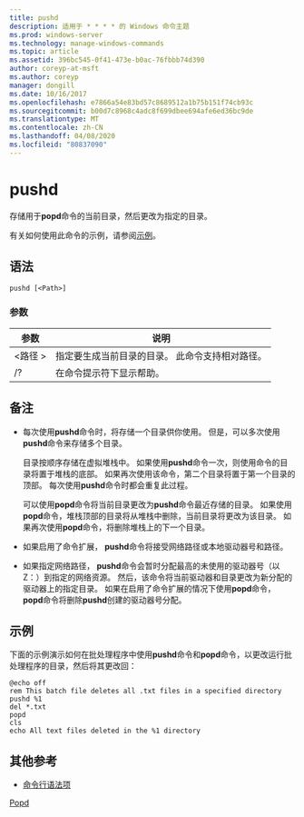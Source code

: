 ```yaml
---
title: pushd
description: 适用于 * * * * 的 Windows 命令主题
ms.prod: windows-server
ms.technology: manage-windows-commands
ms.topic: article
ms.assetid: 396bc545-0f41-473e-b0ac-76fbbb74d390
author: coreyp-at-msft
ms.author: coreyp
manager: dongill
ms.date: 10/16/2017
ms.openlocfilehash: e7866a54e83bd57c8689512a1b75b151f74cb93c
ms.sourcegitcommit: b00d7c8968c4adc8f699dbee694afe6ed36bc9de
ms.translationtype: MT
ms.contentlocale: zh-CN
ms.lasthandoff: 04/08/2020
ms.locfileid: "80837090"
---
```

# <a name="pushd"></a>pushd



存储用于**popd**命令的当前目录，然后更改为指定的目录。

有关如何使用此命令的示例，请参阅[示例](#BKMK_examples)。

## <a name="syntax"></a>语法

```
pushd [<Path>]
```

### <a name="parameters"></a>参数

|参数|说明|
|---------|-----------|
|\<路径 >|指定要生成当前目录的目录。 此命令支持相对路径。|
|/?|在命令提示符下显示帮助。|

## <a name="remarks"></a>备注

-   每次使用**pushd**命令时，将存储一个目录供你使用。 但是，可以多次使用**pushd**命令来存储多个目录。

    目录按顺序存储在虚拟堆栈中。 如果使用**pushd**命令一次，则使用命令的目录将置于堆栈的底部。 如果再次使用该命令，第二个目录将置于第一个目录的顶部。 每次使用**pushd**命令时都会重复此过程。

    可以使用**popd**命令将当前目录更改为**pushd**命令最近存储的目录。 如果使用**popd**命令，堆栈顶部的目录将从堆栈中删除，当前目录将更改为该目录。 如果再次使用**popd**命令，将删除堆栈上的下一个目录。
-   如果启用了命令扩展， **pushd**命令将接受网络路径或本地驱动器号和路径。
-   如果指定网络路径， **pushd**命令会暂时分配最高的未使用的驱动器号（以 Z：）到指定的网络资源。 然后，该命令将当前驱动器和目录更改为新分配的驱动器上的指定目录。 如果在启用了命令扩展的情况下使用**popd**命令， **popd**命令将删除**pushd**创建的驱动器号分配。

## <a name="examples"></a><a name=BKMK_examples></a>示例

下面的示例演示如何在批处理程序中使用**pushd**命令和**popd**命令，以更改运行批处理程序的目录，然后将其更改回：
```
@echo off
rem This batch file deletes all .txt files in a specified directory
pushd %1
del *.txt
popd
cls
echo All text files deleted in the %1 directory
```

## <a name="additional-references"></a>其他参考

- [命令行语法项](command-line-syntax-key.md)

[Popd](popd.md)